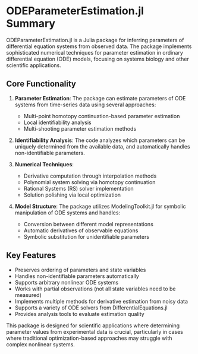 # ODEParameterEstimation.jl Summary

ODEParameterEstimation.jl is a Julia package for inferring parameters of differential equation systems from observed data. The package implements sophisticated numerical techniques for parameter estimation in ordinary differential equation (ODE) models, focusing on systems biology and other scientific applications.

## Core Functionality

1. **Parameter Estimation**: The package can estimate parameters of ODE systems from time-series data using several approaches:
   - Multi-point homotopy continuation-based parameter estimation
   - Local identifiability analysis
   - Multi-shooting parameter estimation methods

2. **Identifiability Analysis**: The code analyzes which parameters can be uniquely determined from the available data, and automatically handles non-identifiable parameters.

3. **Numerical Techniques**:
   - Derivative computation through interpolation methods
   - Polynomial system solving via homotopy continuation
   - Rational Systems (RS) solver implementation
   - Solution polishing via local optimization

4. **Model Structure**: The package utilizes ModelingToolkit.jl for symbolic manipulation of ODE systems and handles:
   - Conversion between different model representations
   - Automatic derivatives of observable equations
   - Symbolic substitution for unidentifiable parameters

## Key Features

- Preserves ordering of parameters and state variables
- Handles non-identifiable parameters automatically
- Supports arbitrary nonlinear ODE systems
- Works with partial observations (not all state variables need to be measured)
- Implements multiple methods for derivative estimation from noisy data
- Supports a variety of ODE solvers from DifferentialEquations.jl
- Provides analysis tools to evaluate estimation quality

This package is designed for scientific applications where determining parameter values from experimental data is crucial, particularly in cases where traditional optimization-based approaches may struggle with complex nonlinear systems.